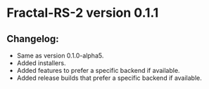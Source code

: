 # Fractal-RS-2 version 0.1.1

## Changelog:

* Same as version 0.1.0-alpha5.
* Added installers.
* Added features to prefer a specific backend if available.
* Added release builds that prefer a specific backend if available.
